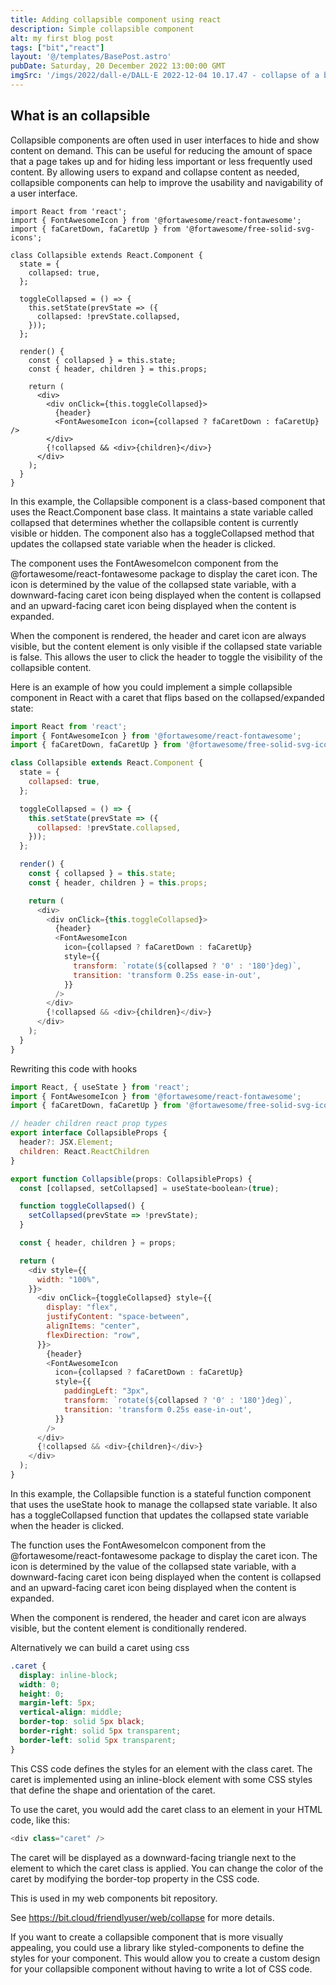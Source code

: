 ```yaml
---
title: Adding collapsible component using react
description: Simple collapsible component
alt: my first blog post
tags: ["bit","react"]
layout: '@/templates/BasePost.astro'
pubDate: Saturday, 20 December 2022 13:00:00 GMT
imgSrc: '/imgs/2022/dall-e/DALL·E 2022-12-04 10.17.47 - collapse of a bridge.png'
---
```


## What is an collapsible
Collapsible components are often used in user interfaces to hide and show content on demand. This can be useful for reducing the amount of space that a page takes up and for hiding less important or less frequently used content. By allowing users to expand and collapse content as needed, collapsible components can help to improve the usability and navigability of a user interface.

```tsx
import React from 'react';
import { FontAwesomeIcon } from '@fortawesome/react-fontawesome';
import { faCaretDown, faCaretUp } from '@fortawesome/free-solid-svg-icons';

class Collapsible extends React.Component {
  state = {
    collapsed: true,
  };

  toggleCollapsed = () => {
    this.setState(prevState => ({
      collapsed: !prevState.collapsed,
    }));
  };

  render() {
    const { collapsed } = this.state;
    const { header, children } = this.props;

    return (
      <div>
        <div onClick={this.toggleCollapsed}>
          {header}
          <FontAwesomeIcon icon={collapsed ? faCaretDown : faCaretUp} />
        </div>
        {!collapsed && <div>{children}</div>}
      </div>
    );
  }
}

```

In this example, the Collapsible component is a class-based component that uses the React.Component base class. It maintains a state variable called collapsed that determines whether the collapsible content is currently visible or hidden. The component also has a toggleCollapsed method that updates the collapsed state variable when the header is clicked.

The component uses the FontAwesomeIcon component from the @fortawesome/react-fontawesome package to display the caret icon. The icon is determined by the value of the collapsed state variable, with a downward-facing caret icon being displayed when the content is collapsed and an upward-facing caret icon being displayed when the content is expanded.

When the component is rendered, the header and caret icon are always visible, but the content element is only visible if the collapsed state variable is false. This allows the user to click the header to toggle the visibility of the collapsible content.



Here is an example of how you could implement a simple collapsible component in React with a caret that flips based on the collapsed/expanded state:
```js
import React from 'react';
import { FontAwesomeIcon } from '@fortawesome/react-fontawesome';
import { faCaretDown, faCaretUp } from '@fortawesome/free-solid-svg-icons';

class Collapsible extends React.Component {
  state = {
    collapsed: true,
  };

  toggleCollapsed = () => {
    this.setState(prevState => ({
      collapsed: !prevState.collapsed,
    }));
  };

  render() {
    const { collapsed } = this.state;
    const { header, children } = this.props;

    return (
      <div>
        <div onClick={this.toggleCollapsed}>
          {header}
          <FontAwesomeIcon
            icon={collapsed ? faCaretDown : faCaretUp}
            style={{
              transform: `rotate(${collapsed ? '0' : '180'}deg)`,
              transition: 'transform 0.25s ease-in-out',
            }}
          />
        </div>
        {!collapsed && <div>{children}</div>}
      </div>
    );
  }
}
```

Rewriting this code with hooks

```js
import React, { useState } from 'react';
import { FontAwesomeIcon } from '@fortawesome/react-fontawesome';
import { faCaretDown, faCaretUp } from '@fortawesome/free-solid-svg-icons';

// header children react prop types
export interface CollapsibleProps {
  header?: JSX.Element;
  children: React.ReactChildren
}

export function Collapsible(props: CollapsibleProps) {
  const [collapsed, setCollapsed] = useState<boolean>(true);

  function toggleCollapsed() {
    setCollapsed(prevState => !prevState);
  }

  const { header, children } = props;

  return (
    <div style={{
      width: "100%",
    }}>
      <div onClick={toggleCollapsed} style={{
        display: "flex",
        justifyContent: "space-between",
        alignItems: "center",
        flexDirection: "row",
      }}>
        {header}
        <FontAwesomeIcon
          icon={collapsed ? faCaretDown : faCaretUp}
          style={{
            paddingLeft: "3px",
            transform: `rotate(${collapsed ? '0' : '180'}deg)`,
            transition: 'transform 0.25s ease-in-out',
          }}
        />
      </div>
      {!collapsed && <div>{children}</div>}
    </div>
  );
}
```


In this example, the Collapsible function is a stateful function component that uses the useState hook to manage the collapsed state variable. It also has a toggleCollapsed function that updates the collapsed state variable when the header is clicked.

The function uses the FontAwesomeIcon component from the @fortawesome/react-fontawesome package to display the caret icon. The icon is determined by the value of the collapsed state variable, with a downward-facing caret icon being displayed when the content is collapsed and an upward-facing caret icon being displayed when the content is expanded.

When the component is rendered, the header and caret icon are always visible, but the content element is conditionally rendered.


Alternatively we can build a caret using css

```css
.caret {
  display: inline-block;
  width: 0;
  height: 0;
  margin-left: 5px;
  vertical-align: middle;
  border-top: solid 5px black;
  border-right: solid 5px transparent;
  border-left: solid 5px transparent;
}
```

This CSS code defines the styles for an element with the class caret. The caret is implemented using an inline-block element with some CSS styles that define the shape and orientation of the caret.

To use the caret, you would add the caret class to an element in your HTML code, like this:


```js
<div class="caret" />
```

The caret will be displayed as a downward-facing triangle next to the element to which the caret class is applied. You can change the color of the caret by modifying the border-top property in the CSS code.

This is used in my web components bit repository.

See https://bit.cloud/friendlyuser/web/collapse for more details.


If you want to create a collapsible component that is more visually appealing, you could use a library like styled-components to define the styles for your component. This would allow you to create a custom design for your collapsible component without having to write a lot of CSS code.
